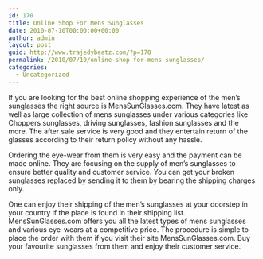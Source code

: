 ```yaml
---
id: 170
title: Online Shop For Mens Sunglasses
date: 2010-07-10T00:00:00+00:00
author: admin
layout: post
guid: http://www.trajedybeatz.com/?p=170
permalink: /2010/07/10/online-shop-for-mens-sunglasses/
categories:
  - Uncategorized
---
```

If you are looking for the best online shopping experience of the men&#8217;s sunglasses the right source is MensSunGlasses.com. They have latest as well as large collection of mens sunglasses under various categories like Choppers sunglasses, driving sunglasses, fashion sunglasses and the more. The after sale service is very good and they entertain return of the glasses according to their return policy without any hassle.

Ordering the eye-wear from them is very easy and the payment can be made online. They are focusing on the supply of men&#8217;s sunglasses to ensure better quality and customer service. You can get your broken sunglasses replaced by sending it to them by bearing the shipping charges only.

One can enjoy their shipping of the men&#8217;s sunglasses at your doorstep in your country if the place is found in their shipping list. MensSunGlasses.com offers you all the latest types of mens sunglasses and various eye-wears at a competitive price. The procedure is simple to place the order with them if you visit their site MensSunGlasses.com. Buy your favourite sunglasses from them and enjoy their customer service.